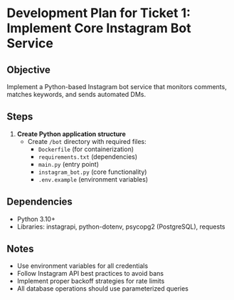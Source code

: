 # Development Plan for Ticket 1: Implement Core Instagram Bot Service

## Objective
Implement a Python-based Instagram bot service that monitors comments, matches keywords, and sends automated DMs.

## Steps

1. **Create Python application structure**
   - Create `/bot` directory with required files:
     - `Dockerfile` (for containerization)
     - `requirements.txt` (dependencies)
     - `main.py` (entry point)
     - `instagram_bot.py` (core functionality)
     - `.env.example` (environment variables)

## Dependencies
- Python 3.10+
- Libraries: instagrapi, python-dotenv, psycopg2 (PostgreSQL), requests

## Notes
- Use environment variables for all credentials
- Follow Instagram API best practices to avoid bans
- Implement proper backoff strategies for rate limits
- All database operations should use parameterized queries